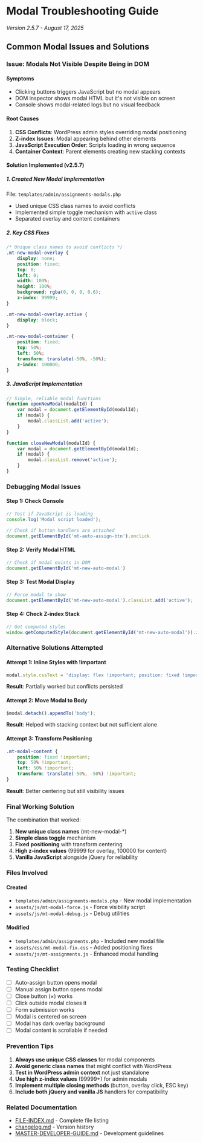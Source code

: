 # Modal Troubleshooting Guide
*Version 2.5.7 - August 17, 2025*

## Common Modal Issues and Solutions

### Issue: Modals Not Visible Despite Being in DOM

#### Symptoms
- Clicking buttons triggers JavaScript but no modal appears
- DOM inspector shows modal HTML but it's not visible on screen
- Console shows modal-related logs but no visual feedback

#### Root Causes
1. **CSS Conflicts**: WordPress admin styles overriding modal positioning
2. **Z-index Issues**: Modal appearing behind other elements
3. **JavaScript Execution Order**: Scripts loading in wrong sequence
4. **Container Context**: Parent elements creating new stacking contexts

#### Solution Implemented (v2.5.7)

##### 1. Created New Modal Implementation
File: `templates/admin/assignments-modals.php`
- Used unique CSS class names to avoid conflicts
- Implemented simple toggle mechanism with `active` class
- Separated overlay and content containers

##### 2. Key CSS Fixes
```css
/* Unique class names to avoid conflicts */
.mt-new-modal-overlay {
    display: none;
    position: fixed;
    top: 0;
    left: 0;
    width: 100%;
    height: 100%;
    background: rgba(0, 0, 0, 0.6);
    z-index: 99999;
}

.mt-new-modal-overlay.active {
    display: block;
}

.mt-new-modal-container {
    position: fixed;
    top: 50%;
    left: 50%;
    transform: translate(-50%, -50%);
    z-index: 100000;
}
```

##### 3. JavaScript Implementation
```javascript
// Simple, reliable modal functions
function openNewModal(modalId) {
    var modal = document.getElementById(modalId);
    if (modal) {
        modal.classList.add('active');
    }
}

function closeNewModal(modalId) {
    var modal = document.getElementById(modalId);
    if (modal) {
        modal.classList.remove('active');
    }
}
```

### Debugging Modal Issues

#### Step 1: Check Console
```javascript
// Test if JavaScript is loading
console.log('Modal script loaded');

// Check if button handlers are attached
document.getElementById('mt-auto-assign-btn').onclick
```

#### Step 2: Verify Modal HTML
```javascript
// Check if modal exists in DOM
document.getElementById('mt-new-auto-modal')
```

#### Step 3: Test Modal Display
```javascript
// Force modal to show
document.getElementById('mt-new-auto-modal').classList.add('active');
```

#### Step 4: Check Z-index Stack
```javascript
// Get computed styles
window.getComputedStyle(document.getElementById('mt-new-auto-modal')).zIndex
```

### Alternative Solutions Attempted

#### Attempt 1: Inline Styles with !important
```javascript
modal.style.cssText = 'display: flex !important; position: fixed !important;';
```
**Result**: Partially worked but conflicts persisted

#### Attempt 2: Move Modal to Body
```javascript
$modal.detach().appendTo('body');
```
**Result**: Helped with stacking context but not sufficient alone

#### Attempt 3: Transform Positioning
```css
.mt-modal-content {
    position: fixed !important;
    top: 50% !important;
    left: 50% !important;
    transform: translate(-50%, -50%) !important;
}
```
**Result**: Better centering but still visibility issues

### Final Working Solution

The combination that worked:
1. **New unique class names** (mt-new-modal-*)
2. **Simple class toggle** mechanism
3. **Fixed positioning** with transform centering
4. **High z-index values** (99999 for overlay, 100000 for content)
5. **Vanilla JavaScript** alongside jQuery for reliability

### Files Involved

#### Created
- `templates/admin/assignments-modals.php` - New modal implementation
- `assets/js/mt-modal-force.js` - Force visibility script
- `assets/js/mt-modal-debug.js` - Debug utilities

#### Modified
- `templates/admin/assignments.php` - Included new modal file
- `assets/css/mt-modal-fix.css` - Added positioning fixes
- `assets/js/mt-assignments.js` - Enhanced modal handling

### Testing Checklist

- [ ] Auto-assign button opens modal
- [ ] Manual assign button opens modal
- [ ] Close button (×) works
- [ ] Click outside modal closes it
- [ ] Form submission works
- [ ] Modal is centered on screen
- [ ] Modal has dark overlay background
- [ ] Modal content is scrollable if needed

### Prevention Tips

1. **Always use unique CSS classes** for modal components
2. **Avoid generic class names** that might conflict with WordPress
3. **Test in WordPress admin context** not just standalone
4. **Use high z-index values** (99999+) for admin modals
5. **Implement multiple closing methods** (button, overlay click, ESC key)
6. **Include both jQuery and vanilla JS** handlers for compatibility

### Related Documentation

- [FILE-INDEX.md](FILE-INDEX.md) - Complete file listing
- [changelog.md](changelog.md) - Version history
- [MASTER-DEVELOPER-GUIDE.md](MASTER-DEVELOPER-GUIDE.md) - Development guidelines
